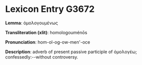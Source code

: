 # Lexicon Entry G3672

**Lemma**: ὁμολογουμένως

**Transliteration (xlit)**: homologouménōs

**Pronunciation**: hom-ol-og-ow-men'-oce

**Description**:
adverb of present passive participle of ὁμολογέω; confessedly:--without controversy.
